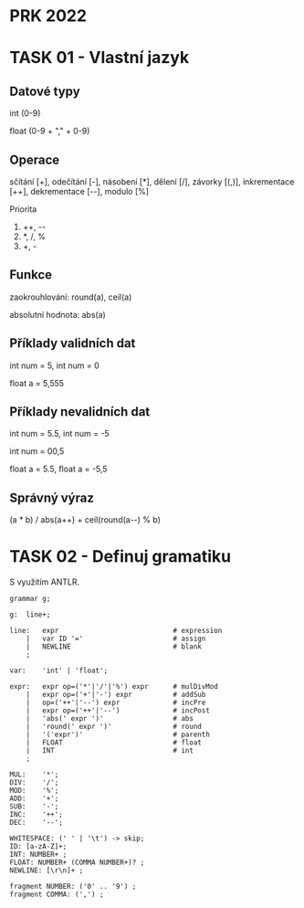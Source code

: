 # PRK 2022

# TASK 01 - Vlastní jazyk

## Datové typy

int (0-9)

float (0-9 + "," + 0-9)


## Operace

sčítání [+], odečítání [-], násobení [*], dělení [/], závorky [(,)], inkrementace [++], dekrementace [--], modulo [%]

Priorita
1.  ++, --
2.  *, /, %
3. +, -

## Funkce
zaokrouhlování: round(a), ceil(a)

absolutní hodnota: abs(a)

## Příklady validních dat
int num = 5, int num = 0

float a = 5,555

## Příklady nevalidních dat
int num = 5.5, int num = -5

int num = 00,5

float a = 5.5, float a = -5,5

## Správný výraz

(a * b) / abs(a++) + ceil(round(a--) % b) 

# TASK 02 - Definuj gramatiku

S využitím ANTLR.

```
grammar g;

g:	line+;

line:	expr                            # expression
    |	var ID '='                      # assign
    |   NEWLINE                         # blank
    ;

var:	'int' | 'float';

expr:   expr op=('*'|'/'|'%') expr      # mulDivMod
    |   expr op=('+'|'-') expr          # addSub
    |   op=('++'|'--') expr             # incPre
    |   expr op=('++'|'--')             # incPost
    |	'abs(' expr ')'                 # abs
    |   'round(' expr ')'               # round
    |   '('expr')'                      # parenth
    |   FLOAT                           # float
    |   INT                             # int
    ;

MUL:    '*';
DIV:    '/';
MOD:    '%';
ADD:    '+';
SUB:    '-';
INC:    '++';
DEC:    '--';

WHITESPACE: (' ' | '\t') -> skip;
ID: [a-zA-Z]+;
INT: NUMBER+ ;
FLOAT: NUMBER+ (COMMA NUMBER+)? ;
NEWLINE: [\r\n]+ ;

fragment NUMBER: ('0' .. '9') ;
fragment COMMA: (',') ;

```


